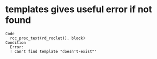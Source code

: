 # templates gives useful error if not found

    Code
      roc_proc_text(rd_roclet(), block)
    Condition
      Error:
      ! Can't find template "doesn't-exist"'

